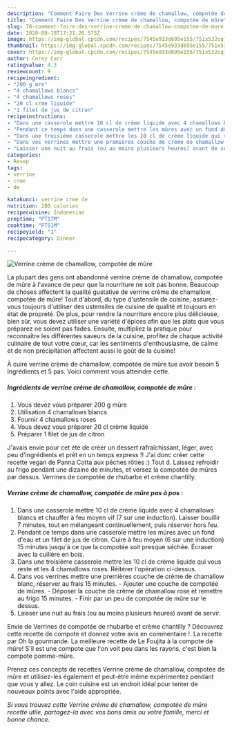 ```yaml
---
description: "Comment Faire Des Verrine crème de chamallow, compotée de mûre"
title: "Comment Faire Des Verrine crème de chamallow, compotée de mûre"
slug: 78-comment-faire-des-verrine-creme-de-chamallow-compotee-de-mure
date: 2020-08-18T17:21:26.575Z
image: https://img-global.cpcdn.com/recipes/7545e933d695e155/751x532cq70/verrine-creme-de-chamallow-compotee-de-mure-photo-principale-de-la-recette.jpg
thumbnail: https://img-global.cpcdn.com/recipes/7545e933d695e155/751x532cq70/verrine-creme-de-chamallow-compotee-de-mure-photo-principale-de-la-recette.jpg
cover: https://img-global.cpcdn.com/recipes/7545e933d695e155/751x532cq70/verrine-creme-de-chamallow-compotee-de-mure-photo-principale-de-la-recette.jpg
author: Corey Carr
ratingvalue: 4.3
reviewcount: 9
recipeingredient:
- "200 g mre"
- "4 chamallows blancs"
- "4 chamallows roses"
- "20 cl crme liquide"
- "1 filet de jus de citron"
recipeinstructions:
- "Dans une casserole mettre 10 cl de crème liquide avec 4 chamallows blancs et chauffer à feu moyen vif (7 sur une induction). Laisser bouillir 7 minutes, tout en mélangeant continuellement, puis réserver hors feu."
- "Pendant ce temps dans une casserole mettre les mûres avec un fond d&#39;eau et un filet de jus de citron. Cuire à feu moyen (6 sur une induction) 15 minutes jusqu&#39;à ce que la compotée soit presque séchée. Écraser avec la cuillère en bois."
- "Dans une troisième casserole mettre les 10 cl de crème liquide qui vous reste et les 4 chamallows roses. Réitérer l&#39;opération ci-dessus."
- "Dans vos verrines mettre une premières couche de crème de chamallow blanc, réserver au frais 15 minutes.  Ajouter une couche de compotée de mûres.  Déposer la couche de crème de chamallow rose et remettre au frigo 15 minutes.  Finir par un peu de compotée de mûre sur le dessus."
- "Laisser une nuit au frais (ou au moins plusieurs heures) avant de servir."
categories:
- Resep
tags:
- verrine
- crme
- de

katakunci: verrine crme de 
nutrition: 280 calories
recipecuisine: Indonesian
preptime: "PT17M"
cooktime: "PT51M"
recipeyield: "1"
recipecategory: Dinner

---
```



![Verrine crème de chamallow, compotée de mûre](https://img-global.cpcdn.com/recipes/7545e933d695e155/751x532cq70/verrine-creme-de-chamallow-compotee-de-mure-photo-principale-de-la-recette.jpg)

La plupart des gens ont abandonné verrine crème de chamallow, compotée de mûre à l'avance de peur que la nourriture ne soit pas bonne. Beaucoup de choses affectent la qualité gustative de verrine crème de chamallow, compotée de mûre! Tout d'abord, du type d'ustensile de cuisine, assurez-vous toujours d'utiliser des ustensiles de cuisine de qualité et toujours en état de propreté. De plus, pour rendre la nourriture encore plus délicieuse, bien sûr, vous devez utiliser une variété d'épices afin que les plats que vous préparez ne soient pas fades. Ensuite, multipliez la pratique pour reconnaître les différentes saveurs de la cuisine, profitez de chaque activité culinaire de tout votre cœur, car les sentiments d'enthousiasme, de calme et de non précipitation affectent aussi le goût de la cuisine!

<!--inarticleads1-->

À cuire verrine crème de chamallow, compotée de mûre tue avoir besoin 5 Ingrédients et 5 pas. Voici comment vous atteindre cette.

##### Ingrédients de verrine crème de chamallow, compotée de mûre :

1. Vous devez vous préparer 200 g mûre
1. Utilisation 4 chamallows blancs
1. Fournir 4 chamallows roses
1. Vous devez vous préparer 20 cl crème liquide
1. Préparer 1 filet de jus de citron


J&#39;avais envie pour cet été de créer un dessert rafraîchissant, léger, avec peu d&#39;ingrédients et prêt en un temps express !! J&#39;ai donc créer cette recette vegan de Panna Cotta aux pêches rôties :) Tout d. Laissez refroidir au frigo pendant une dizaine de minutes, et versez la compotée de mûres par dessus. Verrines de compotée de rhubarbe et crème chantilly. 

<!--inarticleads2-->

##### Verrine crème de chamallow, compotée de mûre pas à pas :

1. Dans une casserole mettre 10 cl de crème liquide avec 4 chamallows blancs et chauffer à feu moyen vif (7 sur une induction). Laisser bouillir 7 minutes, tout en mélangeant continuellement, puis réserver hors feu.
1. Pendant ce temps dans une casserole mettre les mûres avec un fond d&#39;eau et un filet de jus de citron. Cuire à feu moyen (6 sur une induction) 15 minutes jusqu&#39;à ce que la compotée soit presque séchée. Écraser avec la cuillère en bois.
1. Dans une troisième casserole mettre les 10 cl de crème liquide qui vous reste et les 4 chamallows roses. Réitérer l&#39;opération ci-dessus.
1. Dans vos verrines mettre une premières couche de crème de chamallow blanc, réserver au frais 15 minutes.  - Ajouter une couche de compotée de mûres.  - Déposer la couche de crème de chamallow rose et remettre au frigo 15 minutes.  - Finir par un peu de compotée de mûre sur le dessus.
1. Laisser une nuit au frais (ou au moins plusieurs heures) avant de servir.


Envie de Verrines de compotée de rhubarbe et crème chantilly ? Découvrez cette recette de compote et donnez votre avis en commentaire !. La recette par Oh la gourmande. La meilleure recette de Le Foujita à la compote de mûre! S&#39;il est une compote que l&#39;on voit peu dans les rayons, c&#39;est bien la compote pomme-mûre. 

<!--inarticleads1-->

<p>
Prenez ces concepts de recettes Verrine crème de chamallow, compotée de mûre et utilisez-les également et peut-être même expérimentez pendant que vous y allez. Le coin cuisine est un endroit idéal pour tenter de nouveaux points avec l'aide appropriée.
</p>

<p>
<i>Si vous trouvez cette Verrine crème de chamallow, compotée de mûre recette utile, partagez-la avec vos bons amis ou votre famille, merci et bonne chance.</i>
</p>
